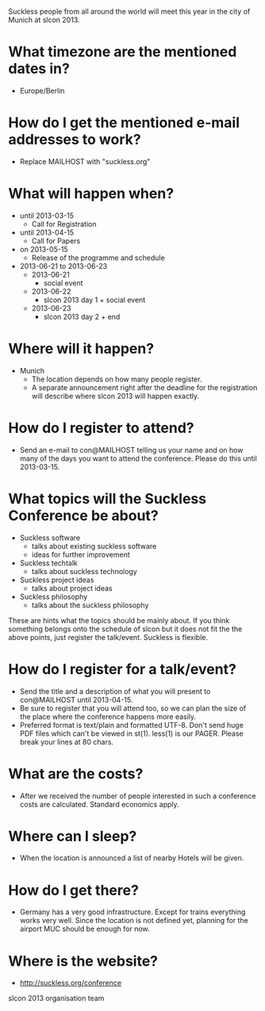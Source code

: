 Suckless people from all around the world will meet this year in the city
of Munich at slcon 2013.

# What timezone are the mentioned dates in?
* Europe/Berlin

# How do I get the mentioned e-mail addresses to work?
* Replace MAILHOST with "suckless.org"

# What will happen when?
* until 2013-03-15
	* Call for Registration
* until 2013-04-15
	* Call for Papers
* on 2013-05-15
	* Release of the programme and schedule
* 2013-06-21 to 2013-06-23
	* 2013-06-21
		* social event
	* 2013-06-22
		* slcon 2013 day 1 + social event
	* 2013-06-23
		* slcon 2013 day 2 + end

# Where will it happen?
* Munich
	* The location depends on how many people register.
	* A separate announcement right after the deadline for the
	  registration will describe where slcon 2013 will happen exactly.

# How do I register to attend?
* Send an e-mail to con@MAILHOST telling us your name and on how many of
  the days you want to attend the conference. Please do this until 2013-03-15.

# What topics will the Suckless Conference be about?
* Suckless software
	* talks about existing suckless software
	* ideas for further improvement
* Suckless techtalk
	* talks about suckless technology
* Suckless project ideas
	* talks about project ideas
* Suckless philosophy
	* talks about the suckless philosophy

These are hints what the topics should be mainly about. If you think something
belongs onto the schedule of slcon but it does not fit the the above points,
just register the talk/event. Suckless is flexible.

# How do I register for a talk/event?
* Send the title and a description of what you will present to con@MAILHOST
  until 2013-04-15.
* Be sure to register that you will attend too, so we can plan the size of the
  place where the conference happens more easily.
* Preferred format is text/plain and formatted UTF-8. Don't send huge PDF
  files which can't be viewed in st(1). less(1) is our PAGER. Please break
  your lines at 80 chars.

# What are the costs?
* After we received the number of people interested in such a conference costs
  are calculated. Standard economics apply.

# Where can I sleep?
* When the location is announced a list of nearby Hotels will be given.

# How do I get there?
* Germany has a very good infrastructure. Except for trains everything works
  very well. Since the location is not defined yet, planning for the airport
  MUC should be enough for now.

# Where is the website?
* http://suckless.org/conference


slcon 2013 organisation team


